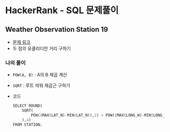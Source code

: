 # HackerRank - SQL 문제풀이

## Weather Observation Station 19
- [문제 링크](https://www.hackerrank.com/challenges/weather-observation-station-19/problem?isFullScreen=true)
- 두 점의 유클리디안 거리 구하기
   
### 나의 풀이
  - `POW(A, B)` : A의 B 제곱 계산
  - `SQRT` : 루트 씌워 제곱근 구하기

- 코드 
  ```python
  SELECT ROUND(
      SQRT(
          POW((MAX(LAT_N)-MIN(LAT_N)),2) + POW((MAX(LONG_W)-MIN(LONG_W)),2)
      ),4)
  FROM STATION;
  ```

